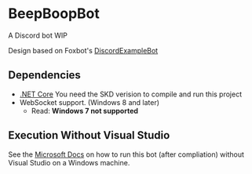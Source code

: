 BeepBoopBot
===========
A Discord bot WIP

Design based on Foxbot's [DiscordExampleBot](https://github.com/foxbot/DiscordExampleBot)

Dependencies
------------

* [.NET Core](https://www.microsoft.com/net/download/core/) You need the SKD verision to compile and run this project
* WebSocket support. (Windows 8 and later)
    * Read: **Windows 7 not supported**

Execution Without Visual Studio
-------------------------------
See the [Microsoft Docs](https://docs.microsoft.com/en-us/dotnet/csharp/getting-started/publishing-with-visual-studio) on how to run this bot (after compliation) without Visual Studio on a Windows machine.
